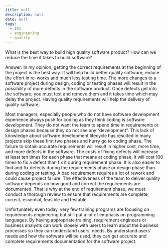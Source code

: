 ```yaml
---
title: null
description: null
date: null
tags:
  - 101
  - engineering
  - quality
---
```


What is the best way to build high quality software product? How can we reduce the time it takes to build software?

Answer: In my opinion, getting the correct requirements at the beginning of the project is the best way. It will help build better quality software, reduce the effort in re-works and much less testing time. The more changes to a software project during design, coding or testing phases will result in the possibility of more defects in the software product. Once defects get into the software, you must test and remove them and it takes time which may delay the project. Having quality requirements will help the delivery of quality software.

Most managers, especially people who do not have software development experience always push for coding as they think coding is software development. They do not want the team to spend time in requirements or design phases because they do not see any “development”. This lack of knowledge about software development lifecycle has resulted in many projects skip these first two phases and hurry go to coding phase. The failure to obtain accurate requirements will result in higher cost, more time, and more defects in the software. The costs of fixing defects will increase at least ten times for each phase that means at coding phase, it will cost 100 times to fix a defect than fix it during requirement phase. It is also easier to find and fix defects during the requirements phase or design phase than during coding or testing. A bad requirement requires a lot of rework and could cause project failure. The effectiveness of the team to deliver quality software depends on how good and correct the requirements are documented. That is why at the end of requirement phase, we must conduct a thorough review to ensure that requirements are complete, correct, essential, feasible and testable.

Unfortunately even today, very few training programs are focusing on requirements engineering but still put a lot of emphasis on programming languages. By having appropriate training, requirement engineers or business analysts can work closely with users to learn about the business processes so they can understand users’ needs. By understand users’ needs and how the software will be used, they can get accurate and complete requirements documentation for the software project.
